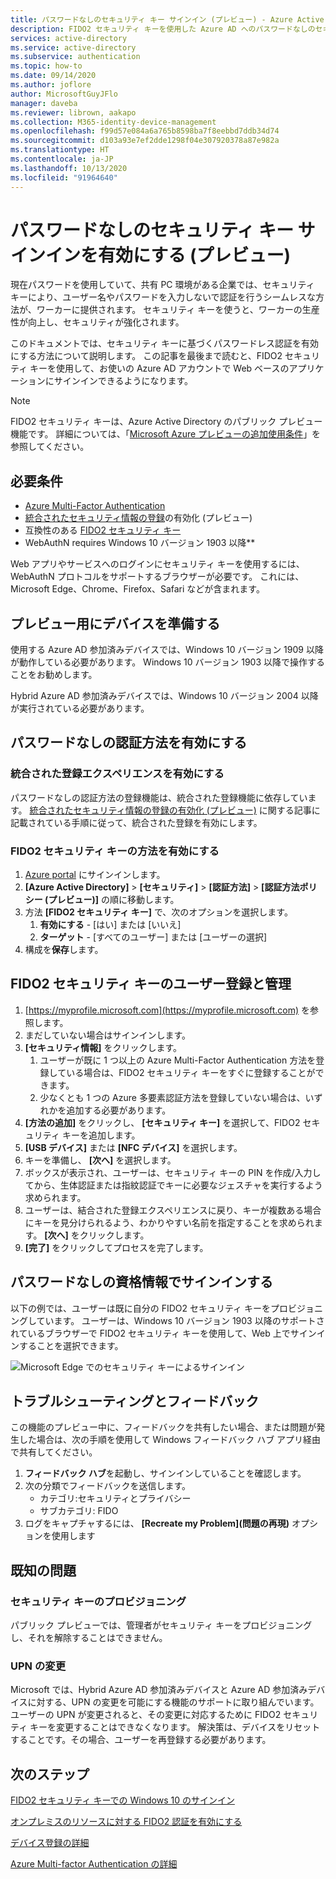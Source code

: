 ```yaml
---
title: パスワードなしのセキュリティ キー サインイン (プレビュー) - Azure Active Directory
description: FIDO2 セキュリティ キーを使用した Azure AD へのパスワードなしのセキュリティ キー サインインを有効にする (プレビュー)
services: active-directory
ms.service: active-directory
ms.subservice: authentication
ms.topic: how-to
ms.date: 09/14/2020
ms.author: joflore
author: MicrosoftGuyJFlo
manager: daveba
ms.reviewer: librown, aakapo
ms.collection: M365-identity-device-management
ms.openlocfilehash: f99d57e084a6a765b8598ba7f8eebbd7ddb34d74
ms.sourcegitcommit: d103a93e7ef2dde1298f04e307920378a87e982a
ms.translationtype: HT
ms.contentlocale: ja-JP
ms.lasthandoff: 10/13/2020
ms.locfileid: "91964640"
---
```

# <a name="enable-passwordless-security-key-sign-in-preview"></a>パスワードなしのセキュリティ キー サインインを有効にする (プレビュー)

現在パスワードを使用していて、共有 PC 環境がある企業では、セキュリティ キーにより、ユーザー名やパスワードを入力しないで認証を行うシームレスな方法が、ワーカーに提供されます。 セキュリティ キーを使うと、ワーカーの生産性が向上し、セキュリティが強化されます。

このドキュメントでは、セキュリティ キーに基づくパスワードレス認証を有効にする方法について説明します。 この記事を最後まで読むと、FIDO2 セキュリティ キーを使用して、お使いの Azure AD アカウントで Web ベースのアプリケーションにサインインできるようになります。

> [!NOTE]
> FIDO2 セキュリティ キーは、Azure Active Directory のパブリック プレビュー機能です。 詳細については、「[Microsoft Azure プレビューの追加使用条件](https://azure.microsoft.com/support/legal/preview-supplemental-terms/)」を参照してください。

## <a name="requirements"></a>必要条件

- [Azure Multi-Factor Authentication](howto-mfa-getstarted.md)
- [統合されたセキュリティ情報の登録](concept-registration-mfa-sspr-combined.md)の有効化 (プレビュー)
- 互換性のある [FIDO2 セキュリティ キー](concept-authentication-passwordless.md#fido2-security-keys)
- WebAuthN requires Windows 10 バージョン 1903 以降**

Web アプリやサービスへのログインにセキュリティ キーを使用するには、WebAuthN プロトコルをサポートするブラウザーが必要です。 これには、Microsoft Edge、Chrome、Firefox、Safari などが含まれます。

## <a name="prepare-devices-for-preview"></a>プレビュー用にデバイスを準備する

使用する Azure AD 参加済みデバイスでは、Windows 10 バージョン 1909 以降が動作している必要があります。 Windows 10 バージョン 1903 以降で操作することをお勧めします。

Hybrid Azure AD 参加済みデバイスでは、Windows 10 バージョン 2004 以降が実行されている必要があります。

## <a name="enable-passwordless-authentication-method"></a>パスワードなしの認証方法を有効にする

### <a name="enable-the-combined-registration-experience"></a>統合された登録エクスペリエンスを有効にする

パスワードなしの認証方法の登録機能は、統合された登録機能に依存しています。 [統合されたセキュリティ情報の登録の有効化 (プレビュー)](howto-registration-mfa-sspr-combined.md) に関する記事に記載されている手順に従って、統合された登録を有効にします。

### <a name="enable-fido2-security-key-method"></a>FIDO2 セキュリティ キーの方法を有効にする

1. [Azure portal](https://portal.azure.com) にサインインします。
1. **[Azure Active Directory]**  >  **[セキュリティ]**  >  **[認証方法]**  >  **[認証方法ポリシー (プレビュー)]** の順に移動します。
1. 方法 **[FIDO2 セキュリティ キー]** で、次のオプションを選択します。
   1. **有効にする** - [はい] または [いいえ]
   1. **ターゲット** - [すべてのユーザー] または [ユーザーの選択]
1. 構成を**保存**します。

## <a name="user-registration-and-management-of-fido2-security-keys"></a>FIDO2 セキュリティ キーのユーザー登録と管理

1. [https://myprofile.microsoft.com](https://myprofile.microsoft.com) を参照します。
1. まだしていない場合はサインインします。
1. **[セキュリティ情報]** をクリックします。
   1. ユーザーが既に 1 つ以上の Azure Multi-Factor Authentication 方法を登録している場合は、FIDO2 セキュリティ キーをすぐに登録することができます。
   1. 少なくとも 1 つの Azure 多要素認証方法を登録していない場合は、いずれかを追加する必要があります。
1. **[方法の追加]** をクリックし、 **[セキュリティ キー]** を選択して、FIDO2 セキュリティ キーを追加します。
1. **[USB デバイス]** または **[NFC デバイス]** を選択します。
1. キーを準備し、 **[次へ]** を選択します。
1. ボックスが表示され、ユーザーは、セキュリティ キーの PIN を作成/入力してから、生体認証または指紋認証でキーに必要なジェスチャを実行するよう求められます。
1. ユーザーは、結合された登録エクスペリエンスに戻り、キーが複数ある場合にキーを見分けられるよう、わかりやすい名前を指定することを求められます。 **[次へ]** をクリックします。
1. **[完了]** をクリックしてプロセスを完了します。

## <a name="sign-in-with-passwordless-credential"></a>パスワードなしの資格情報でサインインする

以下の例では、ユーザーは既に自分の FIDO2 セキュリティ キーをプロビジョニングしています。 ユーザーは、Windows 10 バージョン 1903 以降のサポートされているブラウザーで FIDO2 セキュリティ キーを使用して、Web 上でサインインすることを選択できます。

![Microsoft Edge でのセキュリティ キーによるサインイン](./media/howto-authentication-passwordless-security-key/fido2-windows-10-1903-edge-sign-in.png)

## <a name="troubleshooting-and-feedback"></a>トラブルシューティングとフィードバック

この機能のプレビュー中に、フィードバックを共有したい場合、または問題が発生した場合は、次の手順を使用して Windows フィードバック ハブ アプリ経由で共有してください。

1. **フィードバック ハブ**を起動し、サインインしていることを確認します。
1. 次の分類でフィードバックを送信します。
   - カテゴリ:セキュリティとプライバシー
   - サブカテゴリ: FIDO
1. ログをキャプチャするには、 **[Recreate my Problem]\(問題の再現\)** オプションを使用します

## <a name="known-issues"></a>既知の問題

### <a name="security-key-provisioning"></a>セキュリティ キーのプロビジョニング

パブリック プレビューでは、管理者がセキュリティ キーをプロビジョニングし、それを解除することはできません。

### <a name="upn-changes"></a>UPN の変更

Microsoft では、Hybrid Azure AD 参加済みデバイスと Azure AD 参加済みデバイスに対する、UPN の変更を可能にする機能のサポートに取り組んでいます。 ユーザーの UPN が変更されると、その変更に対応するために FIDO2 セキュリティ キーを変更することはできなくなります。 解決策は、デバイスをリセットすることです。その場合、ユーザーを再登録する必要があります。

## <a name="next-steps"></a>次のステップ

[FIDO2 セキュリティ キーでの Windows 10 のサインイン](howto-authentication-passwordless-security-key-windows.md)

[オンプレミスのリソースに対する FIDO2 認証を有効にする](howto-authentication-passwordless-security-key-on-premises.md)

[デバイス登録の詳細](../devices/overview.md)

[Azure Multi-factor Authentication の詳細](../authentication/howto-mfa-getstarted.md)

